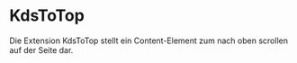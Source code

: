 # KdsToTop
Die Extension KdsToTop stellt ein Content-Element zum nach oben scrollen auf der Seite dar.
